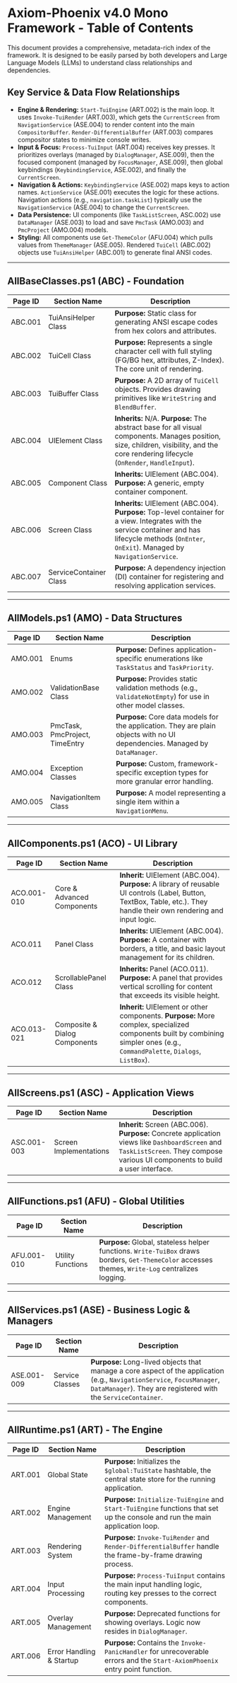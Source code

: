 # Axiom-Phoenix v4.0 Mono Framework - Table of Contents

This document provides a comprehensive, metadata-rich index of the framework. It is designed to be easily parsed by both developers and Large Language Models (LLMs) to understand class relationships and dependencies.

## Key Service & Data Flow Relationships

*   **Engine & Rendering:** `Start-TuiEngine` (ART.002) is the main loop. It uses `Invoke-TuiRender` (ART.003), which gets the `CurrentScreen` from `NavigationService` (ASE.004) to render content into the main `CompositorBuffer`. `Render-DifferentialBuffer` (ART.003) compares compositor states to minimize console writes.
*   **Input & Focus:** `Process-TuiInput` (ART.004) receives key presses. It prioritizes overlays (managed by `DialogManager`, ASE.009), then the focused component (managed by `FocusManager`, ASE.009), then global keybindings (`KeybindingService`, ASE.002), and finally the `CurrentScreen`.
*   **Navigation & Actions:** `KeybindingService` (ASE.002) maps keys to action names. `ActionService` (ASE.001) executes the logic for these actions. Navigation actions (e.g., `navigation.taskList`) typically use the `NavigationService` (ASE.004) to change the `CurrentScreen`.
*   **Data Persistence:** UI components (like `TaskListScreen`, ASC.002) use `DataManager` (ASE.003) to load and save `PmcTask` (AMO.003) and `PmcProject` (AMO.004) models.
*   **Styling:** All components use `Get-ThemeColor` (AFU.004) which pulls values from `ThemeManager` (ASE.005). Rendered `TuiCell` (ABC.002) objects use `TuiAnsiHelper` (ABC.001) to generate final ANSI codes.

---

## AllBaseClasses.ps1 (ABC) - Foundation

| Page ID | Section Name | Description |
|---------|--------------|-------------|
| ABC.001 | TuiAnsiHelper Class | **Purpose:** Static class for generating ANSI escape codes from hex colors and attributes. |
| ABC.002 | TuiCell Class | **Purpose:** Represents a single character cell with full styling (FG/BG hex, attributes, Z-Index). The core unit of rendering. |
| ABC.003 | TuiBuffer Class | **Purpose:** A 2D array of `TuiCell` objects. Provides drawing primitives like `WriteString` and `BlendBuffer`. |
| ABC.004 | UIElement Class | **Inherits:** N/A. **Purpose:** The abstract base for all visual components. Manages position, size, children, visibility, and the core rendering lifecycle (`OnRender`, `HandleInput`). |
| ABC.005 | Component Class | **Inherits:** UIElement (ABC.004). **Purpose:** A generic, empty container component. |
| ABC.006 | Screen Class | **Inherits:** UIElement (ABC.004). **Purpose:** Top-level container for a view. Integrates with the service container and has lifecycle methods (`OnEnter`, `OnExit`). Managed by `NavigationService`. |
| ABC.007 | ServiceContainer Class | **Purpose:** A dependency injection (DI) container for registering and resolving application services. |

---

## AllModels.ps1 (AMO) - Data Structures

| Page ID | Section Name | Description |
|---------|--------------|-------------|
| AMO.001 | Enums | **Purpose:** Defines application-specific enumerations like `TaskStatus` and `TaskPriority`. |
| AMO.002 | ValidationBase Class | **Purpose:** Provides static validation methods (e.g., `ValidateNotEmpty`) for use in other model classes. |
| AMO.003 | PmcTask, PmcProject, TimeEntry | **Purpose:** Core data models for the application. They are plain objects with no UI dependencies. Managed by `DataManager`. |
| AMO.004 | Exception Classes | **Purpose:** Custom, framework-specific exception types for more granular error handling. |
| AMO.005 | NavigationItem Class | **Purpose:** A model representing a single item within a `NavigationMenu`. |

---

## AllComponents.ps1 (ACO) - UI Library

| Page ID | Section Name | Description |
|---------|--------------|-------------|
| ACO.001-010 | Core & Advanced Components | **Inherit:** UIElement (ABC.004). **Purpose:** A library of reusable UI controls (Label, Button, TextBox, Table, etc.). They handle their own rendering and input logic. |
| ACO.011 | Panel Class | **Inherits:** UIElement (ABC.004). **Purpose:** A container with borders, a title, and basic layout management for its children. |
| ACO.012 | ScrollablePanel Class | **Inherits:** Panel (ACO.011). **Purpose:** A panel that provides vertical scrolling for content that exceeds its visible height. |
| ACO.013-021 | Composite & Dialog Components | **Inherit:** UIElement or other components. **Purpose:** More complex, specialized components built by combining simpler ones (e.g., `CommandPalette`, `Dialogs`, `ListBox`). |

---

## AllScreens.ps1 (ASC) - Application Views

| Page ID | Section Name | Description |
|---------|--------------|-------------|
| ASC.001-003 | Screen Implementations | **Inherit:** Screen (ABC.006). **Purpose:** Concrete application views like `DashboardScreen` and `TaskListScreen`. They compose various UI components to build a user interface. |

---

## AllFunctions.ps1 (AFU) - Global Utilities

| Page ID | Section Name | Description |
|---------|--------------|-------------|
| AFU.001-010 | Utility Functions | **Purpose:** Global, stateless helper functions. `Write-TuiBox` draws borders, `Get-ThemeColor` accesses themes, `Write-Log` centralizes logging. |

---

## AllServices.ps1 (ASE) - Business Logic & Managers

| Page ID | Section Name | Description |
|---------|--------------|-------------|
| ASE.001-009 | Service Classes | **Purpose:** Long-lived objects that manage a core aspect of the application (e.g., `NavigationService`, `FocusManager`, `DataManager`). They are registered with the `ServiceContainer`. |

---

## AllRuntime.ps1 (ART) - The Engine

| Page ID | Section Name | Description |
|---------|--------------|-------------|
| ART.001 | Global State | **Purpose:** Initializes the `$global:TuiState` hashtable, the central state store for the running application. |
| ART.002 | Engine Management | **Purpose:** `Initialize-TuiEngine` and `Start-TuiEngine` functions that set up the console and run the main application loop. |
| ART.003 | Rendering System | **Purpose:** `Invoke-TuiRender` and `Render-DifferentialBuffer` handle the frame-by-frame drawing process. |
| ART.004 | Input Processing | **Purpose:** `Process-TuiInput` contains the main input handling logic, routing key presses to the correct components. |
| ART.005 | Overlay Management | **Purpose:** Deprecated functions for showing overlays. Logic now resides in `DialogManager`. |
| ART.006 | Error Handling & Startup | **Purpose:** Contains the `Invoke-PanicHandler` for unrecoverable errors and the `Start-AxiomPhoenix` entry point function. |